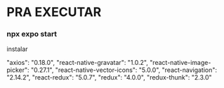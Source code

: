 

# PRA EXECUTAR
### npx expo start    



instalar

 "axios": "0.18.0",
    "react-native-gravatar": "1.0.2",
    "react-native-image-picker": "0.27.1",
    "react-native-vector-icons": "5.0.0",
    "react-navigation": "2.14.2",
    "react-redux": "5.0.7",
    "redux": "4.0.0",
    "redux-thunk": "2.3.0"